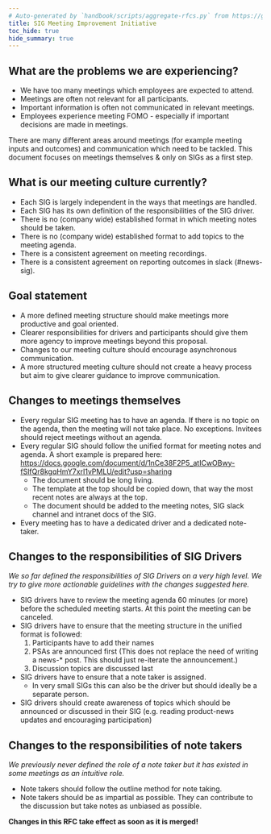 ```yaml
---
# Auto-generated by `handbook/scripts/aggregate-rfcs.py` from https://github.com/giantswarm/rfc/tree/main/sig-meeting-improvement - changes to this file will be overwritten
title: SIG Meeting Improvement Initiative
toc_hide: true
hide_summary: true
---
```


## What are the problems we are experiencing?
- We have too many meetings which employees are expected to attend.
- Meetings are often not relevant for all participants.
- Important information is often not communicated in relevant meetings.
- Employees experience meeting FOMO - especially if important decisions are made in meetings.

There are many different areas around meetings (for example meeting inputs and outcomes) and communication which need to be tackled. This document focuses on meetings themselves & only on SIGs as a first step.

## What is our meeting culture currently?
- Each SIG is largely independent in the ways that meetings are handled.
- Each SIG has its own definition of the responsibilities of the SIG driver.
- There is no (company wide) established format in which meeting notes should be taken.
- There is no (company wide) established format to add topics to the meeting agenda.
- There is a consistent agreement on meeting recordings.
- There is a consistent agreement on reporting outcomes in slack (#news-sig).

## Goal statement
- A more defined meeting structure should make meetings more productive and goal oriented.
- Clearer responsibilities for drivers and participants should give them more agency to improve meetings beyond this proposal.
- Changes to our meeting culture should encourage asynchronous communication.
- A more structured meeting culture should not create a heavy process but aim to give clearer guidance to improve communication.

## Changes to meetings themselves
- Every regular SIG meeting has to have an agenda. If there is no topic on the agenda, then the meeting will not take place. No exceptions. Invitees should reject meetings without an agenda.
- Every regular SIG should follow the unified format for meeting notes and agenda. A short example is prepared here: https://docs.google.com/document/d/1nCe38F2P5_atICwOBwy-fSlfQr8kgqHmY7xrI1vPMLU/edit?usp=sharing
  - The document should be long living.
  - The template at the top should be copied down, that way the most recent notes are always at the top.
  - The document should be added to the meeting notes, SIG slack channel and intranet docs of the SIG.
- Every meeting has to have a dedicated driver and a dedicated note-taker.

## Changes to the responsibilities of SIG Drivers
_We so far defined the responsibilities of SIG Drivers on a very high level. We try to give more actionable guidelines with the changes suggested here._
- SIG drivers have to review the meeting agenda 60 minutes (or more) before the scheduled meeting starts. At this point the meeting can be canceled.
- SIG drivers have to ensure that the meeting structure in the unified format is followed:
  1. Participants have to add their names
  1. PSAs are announced first (This does not replace the need of writing a news-* post. This should just re-iterate the announcement.)
  1. Discussion topics are discussed last
- SIG drivers have to ensure that a note taker is assigned.
  - In very small SIGs this can also be the driver but should ideally be a separate person.
- SIG drivers should create awareness of topics which should be announced or discussed in their SIG (e.g. reading product-news updates and encouraging participation)

## Changes to the responsibilities of note takers
_We previously never defined the role of a note taker but it has existed in some meetings as an intuitive role._
- Note takers should follow the outline method for note taking.
- Note takers should be as impartial as possible. They can contribute to the discussion but take notes as unbiased as possible.


**Changes in this RFC take effect as soon as it is merged!**
